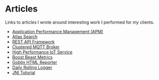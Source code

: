 # Articles

Links to articles I wrote around interesting work I performed for my clients.

<snippet id="article-links">
<ul>
  <li><a href="Application-Performance-Management.md">Application Performance Management (APM)</a></li>
  <li><a href="Atlas-Search.md">Atlas Search</a></li>
  <li><a href="rest-api-framework.md">REST API Framework</a></li>
  <li><a href="clustered-mqtt-broker.md">Clustered MQTT Broker</a></li>
  <li><a href="High-Performance-IoT-Service.md">High Performance IoT Service</a></li>
  <li><a href="Boost-Beast-Metrics.md">Boost Beast Metrics</a></li>
  <li><a href="Goblin-HTML-Reporter.md">Goblin HTML Reporter</a></li>
  <li><a href="Daily-Rolling-Logger.md">Daily Rolling Logger</a></li>
  <li><a href="JNI-Tutorial.md">JNI Tutorial</a></li>
</ul>
</snippet>
